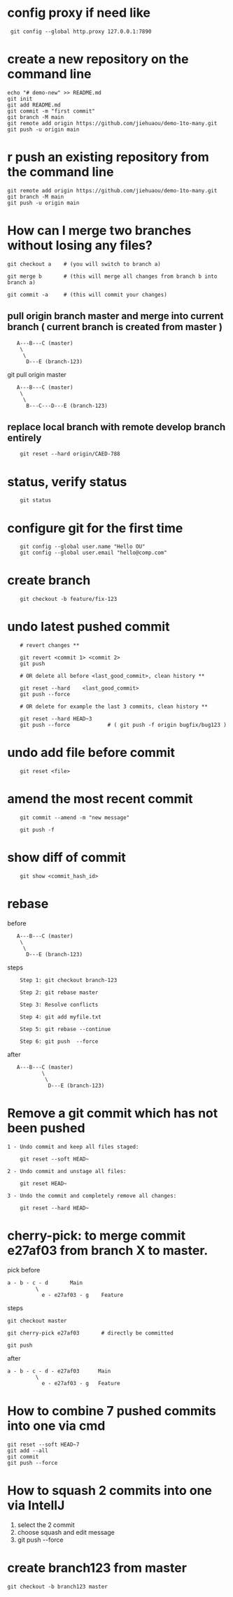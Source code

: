 
# config proxy if need like

```
 git config --global http.proxy 127.0.0.1:7890
```


# create a new repository on the command line

```
echo "# demo-new" >> README.md
git init
git add README.md
git commit -m "first commit"
git branch -M main
git remote add origin https://github.com/jiehuaou/demo-1to-many.git
git push -u origin main
```

# r push an existing repository from the command line

```
git remote add origin https://github.com/jiehuaou/demo-1to-many.git
git branch -M main
git push -u origin main
```

# How can I merge two branches without losing any files?

```
git checkout a    # (you will switch to branch a)

git merge b       # (this will merge all changes from branch b into branch a)

git commit -a     # (this will commit your changes)
```

	
## pull origin branch master and merge into current branch ( current branch is created from master )

```
   A---B---C (master)
    \
     \
      D---E (branch-123)
```	

git pull origin master


```
   A---B---C (master)
    \
     \
      B---C---D---E (branch-123)
```	
	
	
## replace local branch with remote develop branch entirely  
	
```	
	git reset --hard origin/CAED-788
```
	
# status, verify status

```
	git status
```
	
# configure git for the first time

```
	git config --global user.name "Hello OU"
	git config --global user.email "hello@comp.com"
```	
	
# create branch

```
	git checkout -b feature/fix-123
```
	
# undo latest pushed commit 

```shell
	# revert changes **
	
	git revert <commit 1> <commit 2>
	git push
	
	# OR delete all before <last_good_commit>, clean history **
	
	git reset --hard    <last_good_commit>
	git push --force 
	
	# OR delete for example the last 3 commits, clean history **
	
	git reset --hard HEAD~3
	git push --force            # ( git push -f origin bugfix/bug123 )
```
	
# undo add file before commit

```
	git reset <file>
```
	
# amend the most recent commit

```
	git commit --amend -m "new message"
	
	git push -f
```
	
# show diff of commit

```
	git show <commit_hash_id>
```
	
	
# rebase

before
```
   A---B---C (master)
    \
     \
      D---E (branch-123)
```	

steps
```
	Step 1: git checkout branch-123
	
	Step 2: git rebase master
	
	Step 3: Resolve conflicts
	
	Step 4: git add myfile.txt
	
	Step 5: git rebase --continue

	Step 6: git push  --force 
```
	
after	
```
   A---B---C (master)
           \
            \
             D---E (branch-123)
```	



# Remove a git commit which has not been pushed

    1 - Undo commit and keep all files staged: 	
```
	git reset --soft HEAD~
```

    2 - Undo commit and unstage all files: 
```
	git reset HEAD~
```

    3 - Undo the commit and completely remove all changes: 
```
	git reset --hard HEAD~
```


# cherry-pick:  to merge commit e27af03 from branch X to master.

pick before
```
a - b - c - d       Main
         \
           e - e27af03 - g    Feature

```

steps
```		   
git checkout master

git cherry-pick e27af03       # directly be committed 

git push
```

after
```
a - b - c - d - e27af03      Main
         \
           e - e27af03 - g   Feature
```    
     

# How to combine 7 pushed commits into one via cmd

```
git reset --soft HEAD~7
git add --all
git commit
git push --force
```

# How to squash 2 commits into one via IntellJ
 
1. select the 2 commit	 
2. choose squash and edit message 
3. git push --force


# create branch123 from master

```
git checkout -b branch123 master
```

